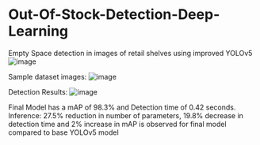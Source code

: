 # Out-Of-Stock-Detection-Deep-Learning
Empty Space detection in images of retail shelves using improved YOLOv5
![image](https://github.com/BiswarupMukherjee1/Out-Of-Stock-Detection-Deep-Learning/assets/89087014/5810825f-5ca0-4169-996d-c966f9604520)

Sample dataset images:
![image](https://github.com/BiswarupMukherjee1/Out-Of-Stock-Detection-Deep-Learning/assets/89087014/e25edb38-4fce-45a2-ad68-f131376d0cae)

Detection Results:
![image](https://github.com/BiswarupMukherjee1/Out-Of-Stock-Detection-Deep-Learning/assets/89087014/7ed5d22d-f7df-4597-b37e-c872b6c97c6f)

Final Model has a mAP of 98.3% and Detection time of 0.42 seconds.
Inference:
27.5% reduction in number of parameters, 19.8% decrease in detection time and 2% increase
in mAP is observed for final model compared to base YOLOv5 model
